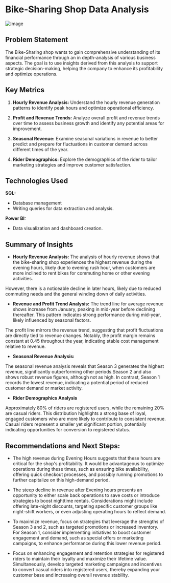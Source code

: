 
# Bike-Sharing Shop Data Analysis


![image](https://github.com/user-attachments/assets/bd2056c2-4645-4fa1-9ecd-0d5f16fcf51c)


## Problem Statement
The Bike-Sharing shop wants to gain comprehensive understanding of its financial performance through an in depth-analysis of various business aspects. The goal is to use insights derived from this analysis to support strategic decision-making, helping the company to enhance its profitability and optimize operations. 
##  Key Metrics
1. **Hourly Revenue Analysis:** Understand the hourly revenue generation patterns to identify peak hours and optimize operational efficiency.

2. **Profit and Revenue Trends:** Analyze overall profit and revenue trends over time to assess business growth and identify any potential areas for improvement.

3. **Seasonal Revenue:** Examine seasonal variations in revenue to better predict and prepare for fluctuations in customer demand across different times of the year.

4. **Rider Demographics:** Explore the demographics of the rider to tailor marketing strategies and improve customer satisfaction.
## Technologies Used
**SQL:**
* Database management 
*  Writing queries for data extraction and analysis.

**Power BI:**
* Data visualization and dashboard creation.

## Summary of Insights
* **Hourly Revenue Analysis:** 
The analysis of hourly revenue shows that the bike-sharing shop experiences the highest revenue during the evening hours, likely due to evening rush hour, when customers are more inclined to rent bikes for commuting home or other evening activities.

However, there is a noticeable decline in later hours, likely due to reduced commuting needs and the general winding down of daily activities.

* **Revenue and Profit Trend Analysis:** The trend line for average revenue shows increase from January, peaking in mid-year before declining thereafter. This pattern indicates strong performance during mid-year, likely influenced by seasonal factors.

The profit line mirrors the revenue trend, suggesting that profit fluctuations are directly tied to revenue changes. Notably, the profit margin remains constant at 0.45 throughout the year, indicating stable cost management relative to revenue.

* **Seasonal Revenue Analysis:**

The seasonal revenue analysis reveals that Season 3 generates the highest revenue, significantly outperforming other periods.Season 2 and also shows robust revenue figures, although not as high. In contrast, Season 1 records the lowest revenue, indicating a potential period of reduced customer demand or market activity.

* **Rider Demographics Analysis**

Approximately 80% of riders are registered users, while the remaining 20% are casual riders. This distribution highlights a strong base of loyal, engaged customers who are more likely to contribute to consistent revenue. Casual riders represent a smaller yet significant portion, potentially indicating opportunities for conversion to registered status.

## Recommendations and Next Steps:

* The high revenue during Evening Hours suggests that these hours are critical for the shop's profitability. It would be advantageous to optimize operations during these times, such as ensuring bike availability, offering quick checkout processes, and possibly running promotions to further capitalize on this high-demand period.

* The steep decline in revenue after Evening hours presents an opportunity to either scale back operations to save costs or introduce strategies to boost nighttime rentals. Considerations might include offering late-night discounts, targeting specific customer groups like night-shift workers, or even adjusting operating hours to reflect demand.

* To maximize revenue, focus on strategies that leverage the strengths of Season 3 and 2, such as targeted promotions or increased inventory. For Season 1, consider implementing initiatives to boost customer engagement and demand, such as special offers or marketing campaigns, to enhance performance during this lower revenue period.

* Focus on enhancing engagement and retention strategies for registered riders to maintain their loyalty and maximize their lifetime value. Simultaneously, develop targeted marketing campaigns and incentives to convert casual riders into registered users, thereby expanding your customer base and increasing overall revenue stability.


